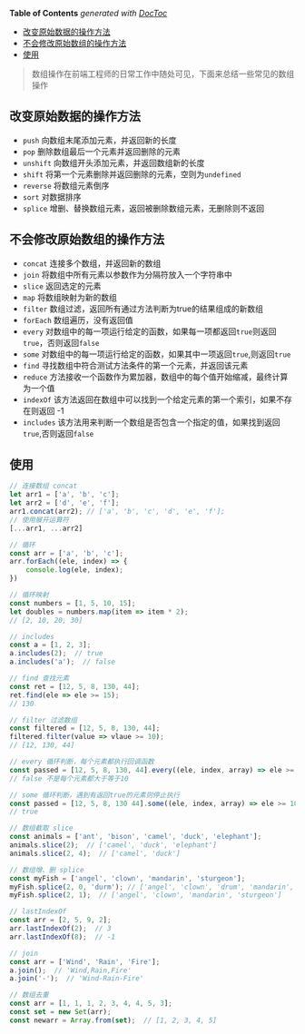 <!-- START doctoc generated TOC please keep comment here to allow auto update -->
<!-- DON'T EDIT THIS SECTION, INSTEAD RE-RUN doctoc TO UPDATE -->
**Table of Contents**  *generated with [DocToc](https://github.com/thlorenz/doctoc)*

- [改变原始数据的操作方法](#%E6%94%B9%E5%8F%98%E5%8E%9F%E5%A7%8B%E6%95%B0%E6%8D%AE%E7%9A%84%E6%93%8D%E4%BD%9C%E6%96%B9%E6%B3%95)
- [不会修改原始数组的操作方法](#%E4%B8%8D%E4%BC%9A%E4%BF%AE%E6%94%B9%E5%8E%9F%E5%A7%8B%E6%95%B0%E7%BB%84%E7%9A%84%E6%93%8D%E4%BD%9C%E6%96%B9%E6%B3%95)
- [使用](#%E4%BD%BF%E7%94%A8)

<!-- END doctoc generated TOC please keep comment here to allow auto update -->

> 数组操作在前端工程师的日常工作中随处可见，下面来总结一些常见的数组操作

## 改变原始数据的操作方法

- `push` 向数组末尾添加元素，并返回新的长度
- `pop` 删除数组最后一个元素并返回删除的元素
- `unshift` 向数组开头添加元素，并返回数组新的长度
- `shift` 将第一个元素删除并返回删除的元素，空则为`undefined`
- `reverse` 将数组元素倒序
- `sort` 对数据排序
- `splice` 增删、替换数组元素，返回被删除数组元素，无删除则不返回

## 不会修改原始数组的操作方法

- `concat` 连接多个数组，并返回新的数组
- `join` 将数组中所有元素以参数作为分隔符放入一个字符串中
- `slice` 返回选定的元素
- `map` 将数组映射为新的数组
- `filter` 数组过滤，返回所有通过方法判断为true的结果组成的新数组
- `forEach` 数组遍历，没有返回值
- `every` 对数组中的每一项运行给定的函数，如果每一项都返回`true`则返回`true`，否则返回`false`
- `some` 对数组中的每一项运行给定的函数，如果其中一项返回`true`,则返回`true`
- `find` 寻找数组中符合测试方法条件的第一个元素，并返回该元素
- `reduce` 方法接收一个函数作为累加器，数组中的每个值开始缩减，最终计算为一个值
- `indexOf` 该方法返回在数组中可以找到一个给定元素的第一个索引，如果不存在则返回 -1
- `includes` 该方法用来判断一个数组是否包含一个指定的值，如果找到返回`true`,否则返回`false`

## 使用

```javascript
// 连接数组 concat
let arr1 = ['a', 'b', 'c'];
let arr2 = ['d', 'e', 'f'];
arr1.concat(arr2); // ['a', 'b', 'c', 'd', 'e', 'f'];
// 使用展开运算符
[...arr1, ...arr2]

// 循环
const arr = ['a', 'b', 'c'];
arr.forEach((ele, index) => {
	console.log(ele, index);
})

// 循环映射
const numbers = [1, 5, 10, 15];
let doubles = numbers.map(item => item * 2);
// [2, 10, 20, 30]

// includes
const a = [1, 2, 3];
a.includes(2);  // true
a.includes('a');  // false

// find 查找元素
const ret = [12, 5, 8, 130, 44];
ret.find(ele => ele >= 15);
// 130

// filter 过滤数组
const filtered = [12, 5, 8, 130, 44];
filtered.filter(value => vlaue >= 10);
// [12, 130, 44]

// every 循环判断，每个元素都执行回调函数
const passed = [12, 5, 8, 130, 44].every((ele, index, array) => ele >= 10);
// false 不是每个元素都大于等于10

// some 循环判断，遇到有返回true的元素则停止执行
const passed = [12, 5, 8, 130 44].some((ele, index, array) => ele >= 10);
// true

// 数组截取 slice
const animals = ['ant', 'bison', 'camel', 'duck', 'elephant'];
animals.slice(2);  // ['camel', 'duck', 'elephant']
animals.slice(2, 4);  // ['camel', 'duck']

// 数组增、删 splice
const myFish = ['angel', 'clown', 'mandarin', 'sturgeon'];
myFish.splice(2, 0, 'durm'); // ['angel', 'clown', 'drum', 'mandarin', 'sturgeon']
myFish.splice(2, 1);  // ['angel', 'clown', 'mandarin', 'sturgeon']

// lastIndexOf
const arr = [2, 5, 9, 2];
arr.lastIndexOf(2);  // 3
arr.lastIndexOf(8);  // -1

// join
const arr = ['Wind', 'Rain', 'Fire'];
a.join();  // 'Wind,Rain,Fire'
a.join('-');  // 'Wind-Rain-Fire'

// 数组去重
const arr = [1, 1, 1, 2, 3, 4, 4, 5, 3];
const set = new Set(arr);
const newarr = Array.from(set);  // [1, 2, 3, 4, 5]
```

